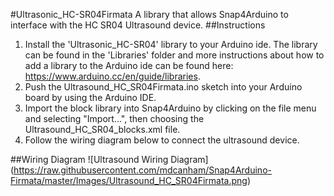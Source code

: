 #Ultrasonic_HC-SR04Firmata
A library that allows Snap4Arduino to interface with the HC SR04 Ultrasound device.
##Instructions
1. Install the 'Ultrasonic_HC-SR04' library to your Arduino ide. The library can be found in the 'Libraries' folder and more instructions about how to add a library to the Arduino ide can be found here: https://www.arduino.cc/en/guide/libraries.
2. Push the Ultrasound_HC_SR04Firmata.ino sketch into your Arduino board by using the Arduino IDE.
3. Import the block library into Snap4Arduino by clicking on the file menu and selecting "Import...", then choosing the Ultrasound_HC_SR04_blocks.xml file.
4. Follow the wiring diagram below to connect the ultrasound device.

##Wiring Diagram
![Ultrasound Wiring Diagram]
(https://raw.githubusercontent.com/mdcanham/Snap4Arduino-Firmata/master/Images/Ultrasound_HC_SR04Firmata.png)
